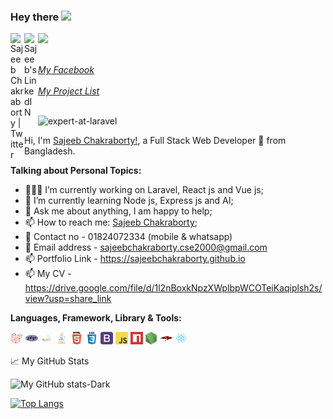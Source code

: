 ### Hey there <img src="https://media.giphy.com/media/hvRJCLFzcasrR4ia7z/giphy.gif" width="25px">

<a href="https://twitter.com/SajeebChakrabo8">
  <img align="left" alt="Sajeeb Chakraborty | Twitter" width="22px" src="https://raw.githubusercontent.com/peterthehan/peterthehan/master/assets/twitter.svg" />
</a>
<a href="https://www.linkedin.com/in/sajeeb-chakraborty-1b944a163/">
  <img align="left" alt="Sajeeb's LinkedIN" width="22px" src="https://raw.githubusercontent.com/peterthehan/peterthehan/master/assets/linkedin.svg" />
</a>

 

![](https://visitor-badge.glitch.me/badge?page_id=SajeebChakraborty)

<br />

<a href="https://www.facebook.com/sajeeb.chakraborty">
    <i class="fa-brands fa-facebook">My Facebook</i>
 </a>
 
 <br />
 
 <br />
 
 <a href="https://docs.google.com/document/d/1P0018ZrIdnlb_GftNasHyHzSDbQuKsQ6nYqGm7MM1lM/edit?usp=sharing">
    <i class="">My Project List</i>
 </a>
 
 <br />
 
 <br />
 
 ![expert-at-laravel](https://user-images.githubusercontent.com/48250220/231816227-f633193a-c2c9-4e56-a829-e62800203f6d.svg)

Hi, I'm [Sajeeb Chakraborty!](https://github.com/SajeebChakraborty), a Full Stack Web Developer 🚀 from Bangladesh.

  
**Talking about Personal Topics:**

- 👨🏽‍💻 I’m currently working on Laravel, React js and Vue js;
- 🌱 I’m currently learning Node js, Express js and AI; 
- 💬 Ask me about anything, I am happy to help;
- 📫 How to reach me: [Sajeeb Chakraborty](https://www.facebook.com/sajeeb.chakraborty);
- 💬 Contact no - 01824072334 (mobile & whatsapp)
- 🌱 Email address - sajeebchakraborty.cse2000@gmail.com
- 📫 Portfolio Link - https://sajeebchakraborty.github.io
- 📫 My CV - https://drive.google.com/file/d/1l2nBoxkNpzXWplbpWCOTeiKaqiplsh2s/view?usp=share_link


**Languages, Framework, Library & Tools:**  

<code><img height="20" src="https://raw.githubusercontent.com/github/explore/80688e429a7d4ef2fca1e82350fe8e3517d3494d/topics/laravel/laravel.png"></code>
<code><img height="20" src="https://raw.githubusercontent.com/github/explore/80688e429a7d4ef2fca1e82350fe8e3517d3494d/topics/php/php.png"></code>
<code><img height="20" src="https://raw.githubusercontent.com/github/explore/80688e429a7d4ef2fca1e82350fe8e3517d3494d/topics/mysql/mysql.png"></code>
<code><img height="20" src="https://raw.githubusercontent.com/github/explore/80688e429a7d4ef2fca1e82350fe8e3517d3494d/topics/java/java.png"></code>
<code><img height="20" src="https://raw.githubusercontent.com/github/explore/80688e429a7d4ef2fca1e82350fe8e3517d3494d/topics/html/html.png"></code>
<code><img height="20" src="https://raw.githubusercontent.com/github/explore/80688e429a7d4ef2fca1e82350fe8e3517d3494d/topics/css/css.png"></code>
<code><img height="20" src="https://raw.githubusercontent.com/github/explore/80688e429a7d4ef2fca1e82350fe8e3517d3494d/topics/bootstrap/bootstrap.png"></code>
<code><img height="20" src="https://raw.githubusercontent.com/github/explore/80688e429a7d4ef2fca1e82350fe8e3517d3494d/topics/javascript/javascript.png"></code>
<code><img height="20" src="https://raw.githubusercontent.com/github/explore/80688e429a7d4ef2fca1e82350fe8e3517d3494d/topics/npm/npm.png"></code>
<code><img height="20" src="https://raw.githubusercontent.com/github/explore/80688e429a7d4ef2fca1e82350fe8e3517d3494d/topics/nodejs/nodejs.png"></code>
<code><img height="20" src="https://raw.githubusercontent.com/github/explore/80688e429a7d4ef2fca1e82350fe8e3517d3494d/topics/mongoose/mongoose.png"></code>
<code><img height="20" src="https://raw.githubusercontent.com/github/explore/80688e429a7d4ef2fca1e82350fe8e3517d3494d/topics/react/react.png"></code>


📈 My GitHub Stats

![My GitHub stats-Dark](https://github-readme-stats.vercel.app/api?username=SajeebChakraborty&show_icons=true&theme=dark#gh-dark-mode-only)

[![Top Langs](https://github-readme-stats.vercel.app/api/top-langs/?username=SajeebChakraborty&hide_progress=true)](https://github.com/SajeebChakraborty/github-readme-stats)





